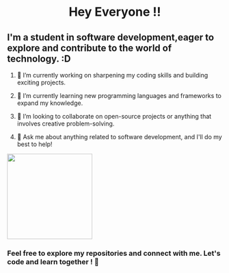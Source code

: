 
<h1 align="center"> Hey Everyone !!</h1>
<h2 align="left" height="50px">I'm a student in software development,eager to explore and contribute to the world of technology. :D </h2>

<ol>
<li><p align="left" height="20px">🔭 I’m currently working on sharpening my coding skills and building exciting projects.</p></li>
<li><p align="left" height="20px">🌱 I’m currently learning new programming languages and frameworks to expand my knowledge.</p></li>
<li><p align="left" height="20px">👯 I’m looking to collaborate on open-source projects or anything that involves creative problem-solving.</p></li>
<li><p align="left" height="20px">💬 Ask me about anything related to software development, and I'll do my best to help!</p></li>
</ol>

<div align="left">
  <img src="https://mir-s3-cdn-cf.behance.net/project_modules/max_1200/348e84165485635.66548e472c62a.png" height="199px" />
</div>

<div align="left">
  <h3 align="left">Feel free to explore my repositories and connect with me. Let's code and learn together ! 🚀</h3> 
</div>
